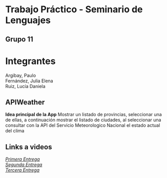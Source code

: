 # Trabajo Práctico - Seminario de Lenguajes

## **Grupo 11**
# **Integrantes**

Argibay, Paulo <br>
Fernández, Julia Elena <br>
Ruiz, Lucía Daniela <br>

## APIWeather

**Idea principal de la App** Mostrar un listado de provincias, seleccionar una de ellas, a continuación mostrar el listado de ciudades, al seleccionar una consultar con la API del Servicio Meteorologico Nacional el estado actual del clima

## Links a videos

*[Primera Entrega](https://www.youtube.com/watch?v=_ZY_V82ZYlk)*  
*[Segunda Entrega](https://youtu.be/TK0i2xjqIYs)*  
*[Tercera Entrega](https://youtu.be/_ARLR8NkPTM)*
